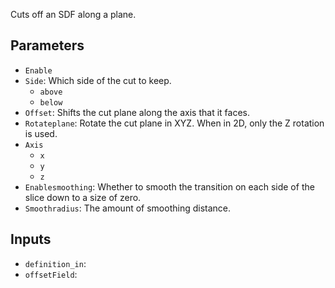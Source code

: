 Cuts off an SDF along a plane.

## Parameters

* `Enable`
* `Side`: Which side of the cut to keep.
  * `above`
  * `below`
* `Offset`: Shifts the cut plane along the axis that it faces.
* `Rotateplane`: Rotate the cut plane in XYZ. When in 2D, only the Z rotation is used.
* `Axis`
  * `x`
  * `y`
  * `z`
* `Enablesmoothing`: Whether to smooth the transition on each side of the slice down to a size of zero.
* `Smoothradius`: The amount of smoothing distance.

## Inputs

* `definition_in`: 
* `offsetField`: 